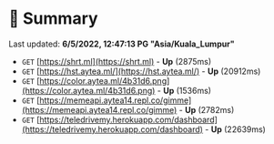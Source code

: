 # 📖 Summary
Last updated: **6/5/2022, 12:47:13 PG "Asia/Kuala_Lumpur"**

- `GET` [https://shrt.ml](https://shrt.ml) - **Up** (2875ms)
- `GET` [https://hst.aytea.ml/](https://hst.aytea.ml/) - **Up** (20912ms)
- `GET` [https://color.aytea.ml/4b31d6.png](https://color.aytea.ml/4b31d6.png) - **Up** (1536ms)
- `GET` [https://memeapi.aytea14.repl.co/gimme](https://memeapi.aytea14.repl.co/gimme) - **Up** (2782ms)
- `GET` [https://teledrivemy.herokuapp.com/dashboard](https://teledrivemy.herokuapp.com/dashboard) - **Up** (22639ms)
